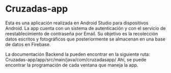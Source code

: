 # Cruzadas-app
Esta es una aplicación realizada en Android Studio para dispositivos Android. La app cuenta con un sistema de autenticación 
y con el servicio de reestablecimiento de contraseña por Email. Su objetivo es la recolección datos escritos
y fotográficos que posteriormente se almacenan en una base de datos en Firebase.

La documentación Backend la pueden encontrar en la siguiente ruta: Cruzadas-app/app/src/main/java/com/cruzadasapp/
Ahí, se puede encontrar la programación de cada ventana que maneja la app.
